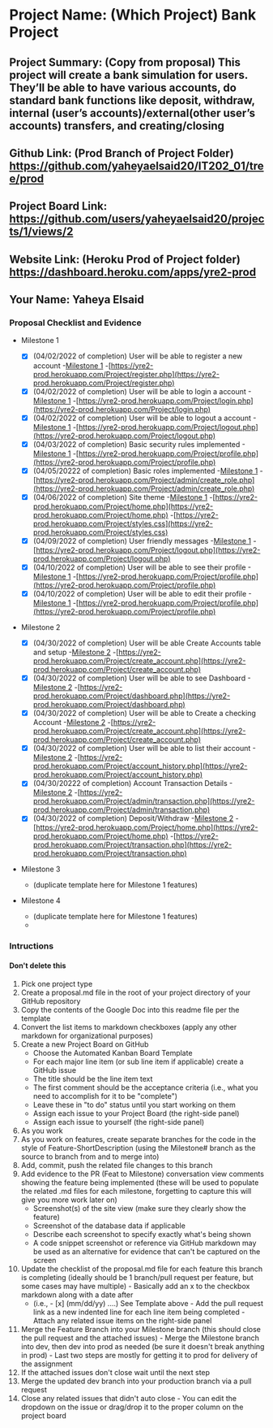 # Project Name: (Which Project) Bank Project
## Project Summary: (Copy from proposal) This project will create a bank simulation for users. They’ll be able to have various accounts, do standard bank functions like deposit, withdraw, internal (user’s accounts)/external(other user’s accounts) transfers, and creating/closing 
## Github Link: (Prod Branch of Project Folder) https://github.com/yaheyaelsaid20/IT202_01/tree/prod
## Project Board Link: https://github.com/users/yaheyaelsaid20/projects/1/views/2
## Website Link: (Heroku Prod of Project folder) https://dashboard.heroku.com/apps/yre2-prod
## Your Name: Yaheya Elsaid

<!-- Line item / Feature template (use this for each bullet point) -- DO NOT DELETE THIS SECTION


- [ ] \(mm/dd/yyyy of completion) Feature Title (from the proposal bullet point, if it's a sub-point indent it properly)
  -  Link to related .md file: [Link Name](link url)

 End Line item / Feature Template -- DO NOT DELETE THIS SECTION --> 
 
 
### Proposal Checklist and Evidence

- Milestone 1

  - [x] \(04/02/2022 of completion) User will be able to register a new account
      -[Milestone 1](https://github.com/yaheyaelsaid20/IT202_01/blob/Milestone1/public_html/Project/milestone1.md)
      -[https://yre2-prod.herokuapp.com/Project/register.php](https://yre2-prod.herokuapp.com/Project/register.php)
  - [x] \(04/02/2022 of completion) User will be able to login a  account
      -[Milestone 1](https://github.com/yaheyaelsaid20/IT202_01/blob/Milestone1/public_html/Project/milestone1.md)
      -[https://yre2-prod.herokuapp.com/Project/login.php](https://yre2-prod.herokuapp.com/Project/login.php)
  - [x] \(04/02/2022 of completion) User will be able to logout a account
      -[Milestone 1](https://github.com/yaheyaelsaid20/IT202_01/blob/Milestone1/public_html/Project/milestone1.md)
      -[https://yre2-prod.herokuapp.com/Project/logout.php](https://yre2-prod.herokuapp.com/Project/logout.php)
  - [x] \(04/03/2022 of completion) Basic security rules implemented
      -[Milestone 1](https://github.com/yaheyaelsaid20/IT202_01/blob/Milestone1/public_html/Project/milestone1.md)
      -[https://yre2-prod.herokuapp.com/Project/profile.php](https://yre2-prod.herokuapp.com/Project/profile.php)
  - [x] \(04/05/20222 of completion) Basic roles implemented
      -[Milestone 1](https://github.com/yaheyaelsaid20/IT202_01/blob/Milestone1/public_html/Project/milestone1.md)
      -[https://yre2-prod.herokuapp.com/Project/admin/create_role.php](https://yre2-prod.herokuapp.com/Project/admin/create_role.php)
  - [x] \(04/06/2022 of completion) Site theme
      -[Milestone 1](https://github.com/yaheyaelsaid20/IT202_01/blob/Milestone1/public_html/Project/milestone1.md)
      -[https://yre2-prod.herokuapp.com/Project/home.php](https://yre2-prod.herokuapp.com/Project/home.php)
      -[https://yre2-prod.herokuapp.com/Project/styles.css](https://yre2-prod.herokuapp.com/Project/styles.css)
  - [x] \(04/09/2022 of completion) User friendly messages
      -[Milestone 1](https://github.com/yaheyaelsaid20/IT202_01/blob/Milestone1/public_html/Project/milestone1.md)
      -[https://yre2-prod.herokuapp.com/Project/logout.php](https://yre2-prod.herokuapp.com/Project/logout.php)
  - [x] \(04/10/2022 of completion) User will be able to see their profile
      -[Milestone 1](https://github.com/yaheyaelsaid20/IT202_01/blob/Milestone1/public_html/Project/milestone1.md)
      -[https://yre2-prod.herokuapp.com/Project/profile.php](https://yre2-prod.herokuapp.com/Project/profile.php)
  - [x] \(04/10/2022 of completion) User will be able to edit their profile
      -[Milestone 1](https://github.com/yaheyaelsaid20/IT202_01/blob/Milestone1/public_html/Project/milestone1.md)
      -[https://yre2-prod.herokuapp.com/Project/profile.php](https://yre2-prod.herokuapp.com/Project/profile.php)

- Milestone 2
  - [x] \(04/30/2022 of completion) User will be able Create Accounts table and setup
      -[Milestone 2](https://github.com/yaheyaelsaid20/IT202_01/blob/Milestone2/public_html/Project/milestone2.md)
      -[https://yre2-prod.herokuapp.com/Project/create_account.php](https://yre2-prod.herokuapp.com/Project/create_account.php)
  - [x] \(04/30/2022 of completion) User will be able to see Dashboard
      -[Milestone 2](https://github.com/yaheyaelsaid20/IT202_01/blob/Milestone2/public_html/Project/milestone2.md)
      -[https://yre2-prod.herokuapp.com/Project/dashboard.php](https://yre2-prod.herokuapp.com/Project/dashboard.php)
  - [x] \(04/30/2022 of completion) User will be able to Create a checking Account
      -[Milestone 2](https://github.com/yaheyaelsaid20/IT202_01/blob/Milestone2/public_html/Project/milestone2.md)
      -[https://yre2-prod.herokuapp.com/Project/create_account.php](https://yre2-prod.herokuapp.com/Project/create_account.php)
  - [x] \(04/30/2022 of completion) User will be able to list their account
      -[Milestone 2](https://github.com/yaheyaelsaid20/IT202_01/blob/Milestone2/public_html/Project/milestone2.md)
      -[https://yre2-prod.herokuapp.com/Project/account_history.php](https://yre2-prod.herokuapp.com/Project/account_history.php)
  - [x] \(04/30/20222 of completion) Account Transaction Details
      -[Milestone 2](https://github.com/yaheyaelsaid20/IT202_01/blob/Milestone2/public_html/Project/milestone2.md)
      -[https://yre2-prod.herokuapp.com/Project/admin/transaction.php](https://yre2-prod.herokuapp.com/Project/admin/transaction.php)
  - [x] \(04/30/2022 of completion) Deposit/Withdraw
      -[Milestone 2](https://github.com/yaheyaelsaid20/IT202_01/blob/Milestone2/public_html/Project/milestone2.md)
      -[https://yre2-prod.herokuapp.com/Project/home.php](https://yre2-prod.herokuapp.com/Project/home.php)
      -[https://yre2-prod.herokuapp.com/Project/transaction.php](https://yre2-prod.herokuapp.com/Project/transaction.php)
  
- Milestone 3
  - (duplicate template here for Milestone 1 features)
- Milestone 4
  - (duplicate template here for Milestone 1 features)
  - 
### Intructions
#### Don't delete this
1. Pick one project type
2. Create a proposal.md file in the root of your project directory of your GitHub repository
3. Copy the contents of the Google Doc into this readme file per the template
4. Convert the list items to markdown checkboxes (apply any other markdown for organizational purposes)
5. Create a new Project Board on GitHub
   - Choose the Automated Kanban Board Template
   - For each major line item (or sub line item if applicable) create a GitHub issue
   - The title should be the line item text
   - The first comment should be the acceptance criteria (i.e., what you need to accomplish for it to be "complete")
   - Leave these in "to do" status until you start working on them
   - Assign each issue to your Project Board (the right-side panel)
   - Assign each issue to yourself (the right-side panel)
6. As you work
  1. As you work on features, create separate branches for the code in the style of Feature-ShortDescription (using the Milestone# branch as the source to branch from and to merge into)
  2. Add, commit, push the related file changes to this branch
  3. Add evidence to the PR (Feat to Milestone) conversation view comments showing the feature being implemented (these will be used to populate the related .md files for each milestone, forgetting to capture this will give you more work later on)
     - Screenshot(s) of the site view (make sure they clearly show the feature)
     - Screenshot of the database data if applicable
     - Describe each screenshot to specify exactly what's being shown
     - A code snippet screenshot or reference via GitHub markdown may be used as an alternative for evidence that can't be captured on the screen
  4. Update the checklist of the proposal.md file for each feature this branch is completing (ideally should be 1 branch/pull request per feature, but some cases may have multiple)
    - Basically add an x to the checkbox markdown along with a date after
      - (i.e.,   - [x] (mm/dd/yy) ....) See Template above
    - Add the pull request link as a new indented line for each line item being completed
    - Attach any related issue items on the right-side panel
  5. Merge the Feature Branch into your Milestone branch (this should close the pull request and the attached issues)
    - Merge the Milestone branch into dev, then dev into prod as needed (be sure it doesn't break anything in prod)
    - Last two steps are mostly for getting it to prod for delivery of the assignment 
  7. If the attached issues don't close wait until the next step
  8. Merge the updated dev branch into your production branch via a pull request
  9. Close any related issues that didn't auto close
    - You can edit the dropdown on the issue or drag/drop it to the proper column on the project board